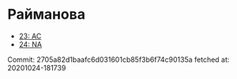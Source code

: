 # Райманова
- [23: AC](23.md)
- [24: NA](24.md)

Commit: 2705a82d1baafc6d031601cb85f3b6f74c90135a
 fetched at: 20201024-181739
